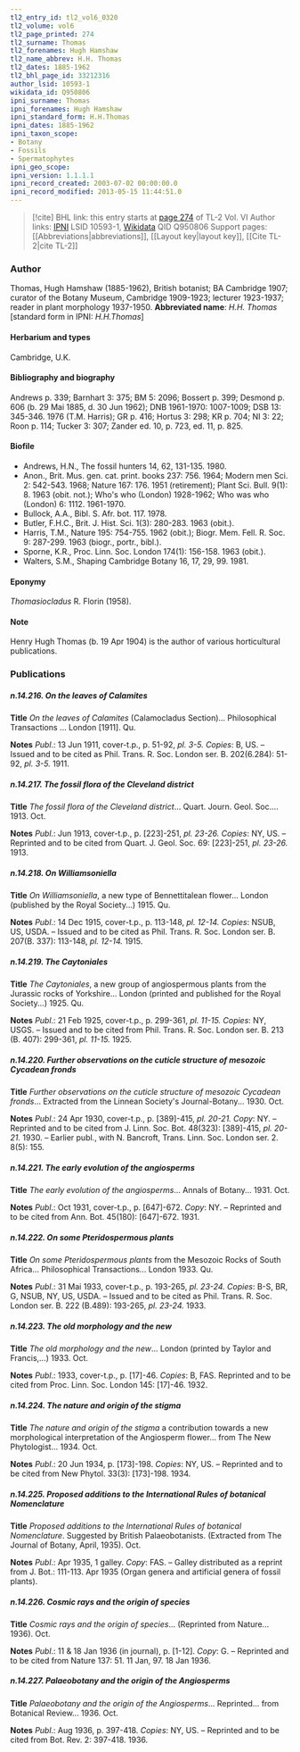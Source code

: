 ```yaml
---
tl2_entry_id: tl2_vol6_0320
tl2_volume: vol6
tl2_page_printed: 274
tl2_surname: Thomas
tl2_forenames: Hugh Hamshaw
tl2_name_abbrev: H.H. Thomas
tl2_dates: 1885-1962
tl2_bhl_page_id: 33212316
author_lsid: 10593-1
wikidata_id: Q950806
ipni_surname: Thomas
ipni_forenames: Hugh Hamshaw
ipni_standard_form: H.H.Thomas
ipni_dates: 1885-1962
ipni_taxon_scope: 
- Botany
- Fossils
- Spermatophytes
ipni_geo_scope: 
ipni_version: 1.1.1.1
ipni_record_created: 2003-07-02 00:00:00.0
ipni_record_modified: 2013-05-15 11:44:51.0
---
```


> [!cite] BHL link: this entry starts at [page 274](https://www.biodiversitylibrary.org/page/33212316) of TL-2 Vol. VI
> Author links: [IPNI](https://www.ipni.org/a/10593-1) LSID 10593-1, [Wikidata](https://www.wikidata.org/wiki/Q950806) QID Q950806
> Support pages: [[Abbreviations|abbreviations]], [[Layout key|layout key]], [[Cite TL-2|cite TL-2]]

### Author

Thomas, Hugh Hamshaw (1885-1962), British botanist; BA Cambridge 1907; curator of the Botany Museum, Cambridge 1909-1923; lecturer 1923-1937; reader in plant morphology 1937-1950. 
**Abbreviated name**: *H.H. Thomas* \[standard form in IPNI: *H.H.Thomas*\]

#### Herbarium and types

Cambridge, U.K.

#### Bibliography and biography

Andrews p. 339; Barnhart 3: 375; BM 5: 2096; Bossert p. 399; Desmond p. 606 (b. 29 Mai 1885, d. 30 Jun 1962); DNB 1961-1970: 1007-1009; DSB 13: 345-346. 1976 (T.M. Harris); GR p. 416; Hortus 3: 298; KR p. 704; NI 3: 22; Roon p. 114; Tucker 3: 307; Zander ed. 10, p. 723, ed. 11, p. 825.

#### Biofile

- Andrews, H.N., The fossil hunters 14, 62, 131-135. 1980.
- Anon., Brit. Mus. gen. cat. print. books 237: 756. 1964; Modern men Sci. 2: 542-543. 1968; Nature 167: 176. 1951 (retirement); Plant Sci. Bull. 9(1): 8. 1963 (obit. not.); Who's who (London) 1928-1962; Who was who (London) 6: 1112. 1961-1970.
- Bullock, A.A., Bibl. S. Afr. bot. 117. 1978.
- Butler, F.H.C., Brit. J. Hist. Sci. 1(3): 280-283. 1963 (obit.).
- Harris, T.M., Nature 195: 754-755. 1962 (obit.); Biogr. Mem. Fell. R. Soc. 9: 287-299. 1963 (biogr., portr., bibl.).
- Sporne, K.R., Proc. Linn. Soc. London 174(1): 156-158. 1963 (obit.).
- Walters, S.M., Shaping Cambridge Botany 16, 17, 29, 99. 1981.

#### Eponymy

*Thomasiocladus* R. Florin (1958).

#### Note

Henry Hugh Thomas (b. 19 Apr 1904) is the author of various horticultural publications.

### Publications

##### n.14.216. On the leaves of Calamites

**Title**
*On the leaves of Calamites* (Calamocladus Section)... Philosophical Transactions ... London \[1911\]. Qu.

**Notes**
*Publ*.: 13 Jun 1911, cover-t.p., p. 51-92, *pl. 3-5. Copies*: B, US. – Issued and to be cited as Phil. Trans. R. Soc. London ser. B. 202(6.284): 51-92, *pl. 3-5.* 1911.

##### n.14.217. The fossil flora of the Cleveland district

**Title**
*The fossil flora of the Cleveland district*... Quart. Journ. Geol. Soc.... 1913. Oct.

**Notes**
*Publ*.: Jun 1913, cover-t.p., p. \[223\]-251, *pl. 23-26. Copies*: NY, US. – Reprinted and to be cited from Quart. J. Geol. Soc. 69: \[223\]-251, *pl. 23-26.* 1913.

##### n.14.218. On Williamsoniella

**Title**
*On Williamsoniella*, a new type of Bennettitalean flower... London (published by the Royal Society...) 1915. Qu.

**Notes**
*Publ*.: 14 Dec 1915, cover-t.p., p. 113-148, *pl. 12-14. Copies*: NSUB, US, USDA. – Issued and to be cited as Phil. Trans. R. Soc. London ser. B. 207(B. 337): 113-148, *pl. 12-14.* 1915.

##### n.14.219. The Caytoniales

**Title**
*The Caytoniales*, a new group of angiospermous plants from the Jurassic rocks of Yorkshire... London (printed and published for the Royal Society...) 1925. Qu.

**Notes**
*Publ*.: 21 Feb 1925, cover-t.p., p. 299-361, *pl. 11-15. Copies*: NY, USGS. – Issued and to be cited from Phil. Trans. R. Soc. London ser. B. 213 (B. 407): 299-361, *pl. 11-15.* 1925.

##### n.14.220. Further observations on the cuticle structure of mesozoic Cycadean fronds

**Title**
*Further observations on the cuticle structure of mesozoic Cycadean fronds*... Extracted from the Linnean Society's Journal-Botany... 1930. Oct.

**Notes**
*Publ*.: 24 Apr 1930, cover-t.p., p. \[389\]-415, *pl. 20-21. Copy*: NY. – Reprinted and to be cited from J. Linn. Soc. Bot. 48(323): \[389\]-415, *pl. 20-21.* 1930. – Earlier publ., with N. Bancroft, Trans. Linn. Soc. London ser. 2. 8(5): 155.

##### n.14.221. The early evolution of the angiosperms

**Title**
*The early evolution of the angiosperms*... Annals of Botany... 1931. Oct.

**Notes**
*Publ*.: Oct 1931, cover-t.p., p. \[647\]-672. *Copy*: NY. – Reprinted and to be cited from Ann. Bot. 45(180): \[647\]-672. 1931.

##### n.14.222. On some Pteridospermous plants

**Title**
*On some Pteridospermous plants* from the Mesozoic Rocks of South Africa... Philosophical Transactions... London 1933. Qu.

**Notes**
*Publ*.: 31 Mai 1933, cover-t.p., p. 193-265, *pl. 23-24. Copies*: B-S, BR, G, NSUB, NY, US, USDA. – Issued and to be cited as Phil. Trans. R. Soc. London ser. B. 222 (B.489): 193-265, *pl. 23-24.* 1933.

##### n.14.223. The old morphology and the new

**Title**
*The old morphology and the new*... London (printed by Taylor and Francis,...) 1933. Oct.

**Notes**
*Publ*.: 1933, cover-t.p., p. \[17\]-46. *Copies*: B, FAS. Reprinted and to be cited from Proc. Linn. Soc. London 145: \[17\]-46. 1932.

##### n.14.224. The nature and origin of the stigma

**Title**
*The nature and origin of the stigma* a contribution towards a new morphological interpretation of the Angiosperm flower... from The New Phytologist... 1934. Oct.

**Notes**
*Publ*.: 20 Jun 1934, p. \[173\]-198. *Copies*: NY, US. – Reprinted and to be cited from New Phytol. 33(3): \[173\]-198. 1934.

##### n.14.225. Proposed additions to the International Rules of botanical Nomenclature

**Title**
*Proposed additions to the International Rules of botanical Nomenclature*. Suggested by British Palaeobotanists. (Extracted from The Journal of Botany, April, 1935). Oct.

**Notes**
*Publ*.: Apr 1935, 1 galley. *Copy*: FAS. – Galley distributed as a reprint from J. Bot.: 111-113. Apr 1935 (Organ genera and artificial genera of fossil plants).

##### n.14.226. Cosmic rays and the origin of species

**Title**
*Cosmic rays and the origin of species*... (Reprinted from Nature... 1936). Oct.

**Notes**
*Publ*.: 11 & 18 Jan 1936 (in journal), p. \[1-12\]. *Copy*: G. – Reprinted and to be cited from Nature 137: 51. 11 Jan, 97. 18 Jan 1936.

##### n.14.227. Palaeobotany and the origin of the Angiosperms

**Title**
*Palaeobotany and the origin of the Angiosperms*... Reprinted... from Botanical Review... 1936. Oct.

**Notes**
*Publ*.: Aug 1936, p. 397-418. *Copies*: NY, US. – Reprinted and to be cited from Bot. Rev. 2: 397-418. 1936.

